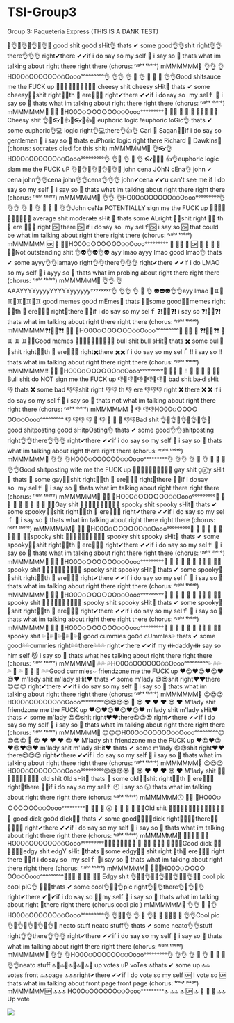 # TSI-Group3
Group 3: Paqueteria Express (THIS IS A DANK TEST)

👀👌👀👌👀👌👀👌👀 good shit go౦ԁ sHit👌 thats ✔ some good👌👌shit right👌👌there👌👌👌 right✔there ✔✔if i do ƽaү so my self 💯 i say so 💯 thats what im talking about right there right there (chorus: ʳᶦᵍʰᵗ ᵗʰᵉʳᵉ) mMMMMᎷМ💯 👌👌 👌НO0ОଠOOOOOОଠଠOoooᵒᵒᵒᵒᵒᵒᵒᵒᵒ👌 👌👌 👌 💯 👌 👀 👀 👀 👌👌Good shitsauce me the FUCK up 🍕🍅🍕🍅🍕🍅🍕🍅🍕🍅 cheesy shit cheesy sHit🍕 thats ✔ some cheesy🍕🍕shit right🍕🍕th 🍕 ere🍕🍕🍕 right✔there ✔✔if i do ƽaү so my selｆ 🍴 i say so 🍴 thats what im talking about right there right there (chorus: ʳᶦᵍʰᵗ ᵗʰᵉʳᵉ) mMMMMᎷМ🍴 🍕🍕 🍕НO0ОଠＯOOＯOОଠଠOoooᵒᵒᵒᵒᵒᵒᵒᵒᵒ🍕 🍕🍕 🍕 🍴 🍕 🍅🍅🍅 🍕🍕Cheesy shit 👌🎩👓🎩👍🎩👓🎩👍🎩 euphoric logic !euphoric loGic👌 thats ✔ some euphoric👌💻 logic right👌💻there👌👍👌 Carl 🔭 Sagan🌌💫if i do ƽaү so gentlemen 💯 i say so 💯 thats euPhoric logic right there Richard 📒 Dawkins🎩 (chorus: socrates died for this shit) mMMMMᎷМ💯 👌👓👌НO0ОଠOOOOOОଠଠOoooᵒᵒᵒᵒᵒᵒᵒᵒᵒ👌 👌🎩 👌 💯 👌 👓🎩🎩🎩 👍👌euphoric logic slam me the FUCK uP 👌👀👌👀👌👀👌👀👌👀 john cena JOhN cEna👌 john ✔ cena john👌👌cena john👌👌cena👌👌👌 john✔cena ✔✔u can't see me if I do ƽaү so my self 💯 i say so 💯 thats what im talking about right there right there (chorus: ʳᶦᵍʰᵗ ᵗʰᵉʳᵉ) mMMMMᎷМ💯 👌👌 👌НO0ОଠOOOOOОଠଠOoooᵒᵒᵒᵒᵒᵒᵒᵒᵒ👌 👌👌 👌 💯 👌 👀 👀 👀 👌👌John ceNa POTENTIALLY sign me the FUCK up 👋👀👋👀👋👀👋👀👋👀 average shit modera̷̶te sHit 👋 thats some ALright 👋👋shit right 👋👋 th 👋 ere 👋👋👋 right 🆗 there 🆗 if i do ƽaү so my selｆ🆗 i say so 🆗 that could be what im talking about right there right there (chorus: ʳᶦᵍʰᵗ ᵗʰᵉʳᵉ) mMMMMᎷМ 🆗 👋 👋👋НO0ОଠＯOOＯOОଠଠOoooᵒᵒᵒᵒᵒᵒᵒᵒᵒ 👋 👋👋 👋 🆗 👋 👀 👀 👀 👋👋Not outstanding shit 👌👽👌👽👌👽 ayy lmao ayyy lmao good lmao👌 thats ✔ some ayyy👌👌lamayo right👌👌there👌👌👌 right✔there ✔✔if i do LMAO so my self 💯 i ayyy so 💯 thats what im probing about right there right there (chorus: ʳᶦᵍʰᵗ ᵗʰᵉʳᵉ) mMMMMᎷМ💯 👌👌 👌AAAYYYYyyyyYYYYYyyyyyyʸʸʸʸʸʸʸʸ👌 👌👌 👌 💯 👌 👽👽👽👌👌ayy lmao 🐸♊️🐸♊️🐸♊️🐸♊️🐸♊️ good memes go౦ԁ mEmes🐸 thats 🔫🔫some good🐸🐸memes right🐸🐸th 🐸 ere🐸🐸🐸 right🔫there 🔫🔫if i do ƽaү so my selｆ ❓❗️👟👟❓❗️ i say so ❓❗️👟👟❓❗️ thats what im talking about right there right there (chorus: ʳᶦᵍʰᵗ ᵗʰᵉʳᵉ) mMMMMᎷМ❓❗️👟👟❓❗️ 🐸🐸 🐸НO0ОଠＯOOＯOОଠଠOoooᵒᵒᵒᵒᵒᵒᵒᵒᵒ🐸 🐸🐸 🐸 ❓❗️👟👟❓❗️ 🐸 ♊️ ♊️ ♊️🐸🐸Good memes 💩🐃💩🐃💩🐃💩🐃💩🐃 bull shit bull sHit💩 thats ✖️ some bull💩💩shit right💩💩th 💩 ere💩💩💩 right✖️there ✖️✖️if i do ƽaү so my selｆ ‼️ i say so ‼️ thats what im talking about right there right there (chorus: ʳᶦᵍʰᵗ ᵗʰᵉʳᵉ) mMMMMᎷМ‼️ 💩💩 💩HO0ОଠＯOOＯOОଠଠOoooᵒᵒᵒᵒᵒᵒᵒᵒᵒ💩 💩💩 💩 ‼️ 💩 🐃 🐃 🐃 💩💩Bull shit do NOT sign me the FUCK up 👎👀👎👀👎👀👎👀👎👀 bad shit ba̷̶ ԁ sHit 👎 thats ❌ some bad 👎👎shit right 👎👎 th 👎 ere 👎👎👎 right ❌ there ❌ ❌ if i do ƽaү so my selｆ🚫 i say so 🚫 thats not what im talking about right there right there (chorus: ʳᶦᵍʰᵗ ᵗʰᵉʳᵉ) mMMMMᎷМ 🚫 👎 👎👎НO0ОଠＯOOＯOОଠଠOoooᵒᵒᵒᵒᵒᵒᵒᵒᵒ 👎 👎👎 👎 🚫 👎 👀 👀 👀 👎👎Bad shit 👌👀👌👀👌👀👌👀👌👀 good shitposting go౦ԁ sHitpOsting👌 thats ✔ some good👌👌shitposting right👌👌there👌👌👌 right✔there ✔✔if i do ƽaү so my self 💯 i say so 💯 thats what im talking about right there right there (chorus: ʳᶦᵍʰᵗ ᵗʰᵉʳᵉ) mMMMMᎷМ💯 👌👌 👌НO0ОଠOOOOOОଠଠOoooᵒᵒᵒᵒᵒᵒᵒᵒᵒ👌 👌👌 👌 💯 👌 👀 👀 👀 👌👌Good shitposting wife me the FUCK up 👭👀👭👀👭👀👭👀👭👀 gay shit gⓐy sHit👭 thats 💍 some gay👭👭shit right👭👭th 👭 ere👭👭👭 right💍there 💍💍if i do ƽaү so my selｆ 💒 i say so 💒 thats what im talking about right there right there (chorus: ʳᶦᵍʰᵗ ᵗʰᵉʳᵉ) mMMMMᎷМ💒 👭👭 👭НO0ОଠＯOOＯOОଠଠOoooᵒᵒᵒᵒᵒᵒᵒᵒᵒ👭 👭👭 👭 💒 👭 👀 👀 👀 👭👭Gay shit 🎃👻🎃👻🎃👻👻👻🎃👻 spooky shit spooky sHit🎃 thats ✔ some spooky🎃🎃shit right🎃🎃th 🎃 ere🎃🎃🎃 right✔there ✔✔if i do ƽaү so my selｆ 💯 i say so 💯 thats what im talking about right there right there (chorus: ʳᶦᵍʰᵗ ᵗʰᵉʳᵉ) mMMMMᎷМ💯 🎃🎃 🎃НO0ОଠＯOOＯOОଠଠOoooᵒᵒᵒᵒᵒᵒᵒᵒᵒ🎃 🎃 🎃 🎃 💯 🎃 👻👻 👻 🎃🎃spooky shit 🎃👻🎃👻🎃👻👻👻🎃👻 spooky shit spooky sHit🎃 thats ✔ some spooky🎃🎃shit right🎃🎃th 🎃 ere🎃🎃🎃 right✔there ✔✔if i do ƽaү so my selｆ 💯 i say so 💯 thats what im talking about right there right there (chorus: ʳᶦᵍʰᵗ ᵗʰᵉʳᵉ) mMMMMᎷМ💯 🎃🎃 🎃НO0ОଠＯOOＯOОଠଠOoooᵒᵒᵒᵒᵒᵒᵒᵒᵒ🎃 🎃 🎃 🎃 💯 🎃 👻👻 👻 🎃🎃spooky shit 🎃👻🎃👻🎃👻👻👻🎃👻 spooky shit spooky sHit🎃 thats ✔ some spooky🎃🎃shit right🎃🎃th 🎃 ere🎃🎃🎃 right✔there ✔✔if i do ƽaү so my selｆ 💯 i say so 💯 thats what im talking about right there right there (chorus: ʳᶦᵍʰᵗ ᵗʰᵉʳᵉ) mMMMMᎷМ💯 🎃🎃 🎃НO0ОଠＯOOＯOОଠଠOoooᵒᵒᵒᵒᵒᵒᵒᵒᵒ🎃 🎃 🎃 🎃 💯 🎃 👻👻 👻 🎃🎃spooky shit 🎃👻🎃👻🎃👻👻👻🎃👻 spooky shit spooky sHit🎃 thats ✔ some spooky🎃🎃shit right🎃🎃th 🎃 ere🎃🎃🎃 right✔there ✔✔if i do ƽaү so my selｆ 💯 i say so 💯 thats what im talking about right there right there (chorus: ʳᶦᵍʰᵗ ᵗʰᵉʳᵉ) mMMMMᎷМ💯 🎃🎃 🎃НO0ОଠＯOOＯOОଠଠOoooᵒᵒᵒᵒᵒᵒᵒᵒᵒ🎃 🎃 🎃 🎃 💯 🎃 👻👻 👻 🎃🎃spooky shit 💦💖💦💖💦💖💦💖💦💖 good cummies go౦ԁ cUmmIes💦 thats ✔ some good💦💦cummies right💦💦there💦💦💦 right✔there ✔✔if my 👪daddy👪 say so him self 😽 i say so 💯 thats what hes talking about right there right there (chorus: ʳᶦᵍʰᵗ ᵗʰᵉʳᵉ) mMMMMМ💯 💦💦 💦НO0ОଠOOOOOОଠଠOoooᵒᵒᵒᵒᵒᵒᵒᵒᵒ💦 💦💦 💦 💯 💦 💖 💖 💖 💦💦Good cummies~ friendzone me the FUCK up ❤️😍❤️😍❤️😍❤️😍❤️ m'lady shit m'lady sHit❤️ thats ✔ some m'lady 😍😍shit right❤️❤️there😍😍😍 right✔there ✔✔if i do ƽaү so my self 🙇 i say so 🙇 thats what im talking about right there right there (chorus: ʳᶦᵍʰᵗ ᵗʰᵉʳᵉ) mMMMMᎷМ🙇 😍😍😍НO0ОଠOOOOOОଠଠOoooᵒᵒᵒᵒᵒᵒᵒᵒᵒ😍😍😍😍 🙇 😍 ❤️ ❤️ ❤️ 😍 ❤️ M'lady shit friendzone me the FUCK up ❤️😍❤️😍❤️😍❤️😍❤️ m'lady shit m'lady sHit❤️ thats ✔ some m'lady 😍😍shit right❤️❤️there😍😍😍 right✔there ✔✔if i do ƽaү so my self 🙇 i say so 🙇 thats what im talking about right there right there (chorus: ʳᶦᵍʰᵗ ᵗʰᵉʳᵉ) mMMMMᎷМ🙇 😍😍😍НO0ОଠOOOOOОଠଠOoooᵒᵒᵒᵒᵒᵒᵒᵒᵒ😍😍😍😍 🙇 😍 ❤️ ❤️ ❤️ 😍 ❤️ M'lady shit friendzone me the FUCK up ❤️😍❤️😍❤️😍❤️😍❤️ m'lady shit m'lady sHit❤️ thats ✔ some m'lady 😍😍shit right❤️❤️there😍😍😍 right✔there ✔✔if i do ƽaү so my self 🙇 i say so 🙇 thats what im talking about right there right there (chorus: ʳᶦᵍʰᵗ ᵗʰᵉʳᵉ) mMMMMᎷМ🙇 😍😍😍НO0ОଠOOOOOОଠଠOoooᵒᵒᵒᵒᵒᵒᵒᵒᵒ😍😍😍😍 🙇 😍 ❤️ ❤️ ❤️ 😍 ❤️ M'lady shit 👴📅👴📅👴📅👴📅👴📅 old shit 0ld sHit👴 thats 💾 some old👴👴shit right👴👴th 👴 ere👴👴👴 right💾there 💾💾if i do ƽaү so my selｆ 🕙 i say so 🕥 thats what im talking about right there right there (chorus: ʳᶦᵍʰᵗ ᵗʰᵉʳᵉ) mMMMMᎷМ🕔 👴👴 👴НO0ОଠＯOOＯOОଠଠOoooᵒᵒᵒᵒᵒᵒᵒᵒᵒ👴 👴👴 👴 🕣 👴 📅 📅 📅 👴👴Old shit 👌🏿🍆👌🏿🍆👌🏿🍆👌🏿🍆👌🏿🍆 good dick go౦ԁ dIck👌🏿 thats ✔ some good👌🏿👌🏿dick right👌🏿👌🏿there👌🏿👌🏿👌🏿 right✔there ✔✔if i do ƽaү so my self 💯 i say so 💯 thats what im talking about right there right there (chorus: ʳᶦᵍʰᵗ ᵗʰᵉʳᵉ) mMMMMᎷМ💯 👌🏿👌🏿 👌🏿НO0ОଠOOOOOОଠଠOoooᵒᵒᵒᵒᵒᵒᵒᵒᵒ👌🏿👌🏿👌🏿👌🏿 💯 👌🏿 🍆🍆🍆 👌🏿👌🏿Good dick 💉🔪 💉🔪💉🔪edgy shit edgY sHit 🔪thats 🔫some edgy💉💉 shit right 🔪th🔪 ere💉💉💉 right there 🚬🚬if i do ƽaү so my selｆ 🔫i say so 🔫 thats what im talking about right there right there (chorus: ʳᶦᵍʰᵗ ᵗʰᵉʳᵉ) mMMMMᎷМ🔫 🔪🔪🔪НO0ОଠＯOOＯOОଠଠOoooᵒᵒᵒᵒᵒᵒᵒᵒᵒ🔪🔪🔪 🔫 💉💉 🔪🔪 Edgy shit 👌🌃👀👌🌃👀👌🌃👀👌🌃👀👌🌃👀 cool pic co౦l pIC👌 🌃🌃🌃thats ✔ some cool👌🌃🌃👌pic right👌🌃👌there👌🌃👌🌃👌 right✔there ✔🌃✔if i do ƽaү so 🌃🌃my self 💯 i say so 💯 thats what im talking about right 🌃there right there (chorus:cool pic ) mMMMMᎷМ💯 👌👌 🌃 🌃👌НO0ОଠOOOOOОଠଠOoooᵒᵒᵒᵒᵒᵒᵒᵒᵒ👌 👌🌃🌃👌 👌 💯 👌🌃 👀 🌃👀🌃 👀 👌👌Cool pic 👌👀👌👀👌👀👌👀👌👀 neato stuff neat౦ stuff👌 thats ✔ some neato👌👌stuff right👌👌there👌👌👌 right✔there ✔✔if i do ƽaү so my self 💯 i say so 💯 thats what im talking about right there right there (chorus: ʳᶦᵍʰᵗ ᵗʰᵉʳᵉ) mMMMMᎷМ💯 👌👌 👌НO0ОଠOOOOOОଠଠOoooᵒᵒᵒᵒᵒᵒᵒᵒᵒ👌 👌👌 👌 💯 👌 👀 👀 👀 👌👌neato stuff 🔝👀🔝👀🔝👀🔝👀🔝👀 up votes uP voTes 🔝thats ✔ some up 🔝🔝 votes front 🔝🔝page 🔝🔝🔝right✔there ✔✔if i do vote so my self 🆙 I vote so 🆙 thats what im talking about front page front page (chorus: ᶠʳᵒᶰᵗ ᵖᵃᵍᵉ) mMMMMᎷМ🆙 🔝🔝🔝 НO0ОଠOOOOOОଠଠOoooᵒᵒᵒᵒᵒᵒᵒᵒᵒ🔝 🔝🔝 🔝 🆙 🔝 👀 👀 👀 🔝🔝 Up vote

![](https://i.redd.it/9o6fgw096qmz.jpg)
